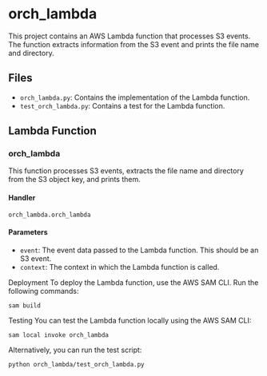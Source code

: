 # orch_lambda

This project contains an AWS Lambda function that processes S3 events. The function extracts information from the S3 event and prints the file name and directory.

## Files

- `orch_lambda.py`: Contains the implementation of the Lambda function.
- `test_orch_lambda.py`: Contains a test for the Lambda function.

## Lambda Function

### orch_lambda

This function processes S3 events, extracts the file name and directory from the S3 object key, and prints them.

#### Handler

`orch_lambda.orch_lambda`

#### Parameters

- `event`: The event data passed to the Lambda function. This should be an S3 event.
- `context`: The context in which the Lambda function is called.

Deployment
To deploy the Lambda function, use the AWS SAM CLI. Run the following commands:

`sam build`

Testing
You can test the Lambda function locally using the AWS SAM CLI:

`sam local invoke orch_lambda`

Alternatively, you can run the test script:

`python orch_lambda/test_orch_lambda.py`
